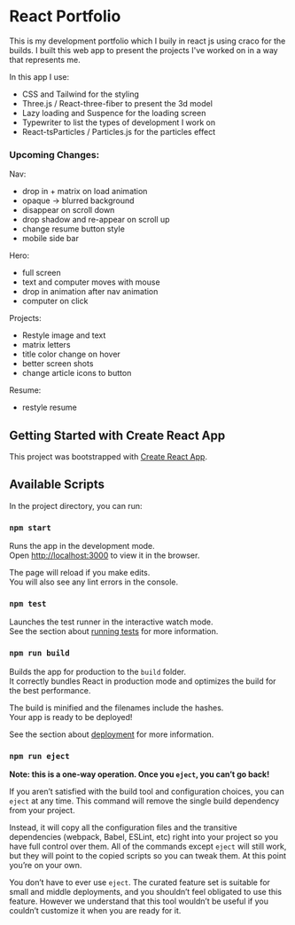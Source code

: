 # React Portfolio

This is my development portfolio which I buily in react js using craco for the builds. I built this web app to present the projects I've worked on in a way that represents me.

In this app I use:

- CSS and Tailwind for the styling
- Three.js / React-three-fiber to present the 3d model
- Lazy loading and Suspence for the loading screen
- Typewriter to list the types of development I work on
- React-tsParticles / Particles.js for the particles effect

### Upcoming Changes:

Nav:

- drop in + matrix on load animation
- opaque -> blurred background
- disappear on scroll down
- drop shadow and re-appear on scroll up
- change resume button style
- mobile side bar

Hero:

- full screen
- text and computer moves with mouse
- drop in animation after nav animation
- computer on click

Projects:

- Restyle image and text
- matrix letters
- title color change on hover
- better screen shots
- change article icons to button

Resume:
- restyle resume


## Getting Started with Create React App

This project was bootstrapped with [Create React App](https://github.com/facebook/create-react-app).

## Available Scripts

In the project directory, you can run:

### `npm start`

Runs the app in the development mode.\
Open [http://localhost:3000](http://localhost:3000) to view it in the browser.

The page will reload if you make edits.\
You will also see any lint errors in the console.

### `npm test`

Launches the test runner in the interactive watch mode.\
See the section about [running tests](https://facebook.github.io/create-react-app/docs/running-tests) for more information.

### `npm run build`

Builds the app for production to the `build` folder.\
It correctly bundles React in production mode and optimizes the build for the best performance.

The build is minified and the filenames include the hashes.\
Your app is ready to be deployed!

See the section about [deployment](https://facebook.github.io/create-react-app/docs/deployment) for more information.

### `npm run eject`

**Note: this is a one-way operation. Once you `eject`, you can’t go back!**

If you aren’t satisfied with the build tool and configuration choices, you can `eject` at any time. This command will remove the single build dependency from your project.

Instead, it will copy all the configuration files and the transitive dependencies (webpack, Babel, ESLint, etc) right into your project so you have full control over them. All of the commands except `eject` will still work, but they will point to the copied scripts so you can tweak them. At this point you’re on your own.

You don’t have to ever use `eject`. The curated feature set is suitable for small and middle deployments, and you shouldn’t feel obligated to use this feature. However we understand that this tool wouldn’t be useful if you couldn’t customize it when you are ready for it.
